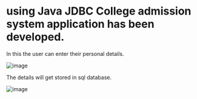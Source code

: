# using Java JDBC College admission system application has been developed.
 In this the user can enter their personal details.

 
 ![image](https://github.com/SANJAYRAJAKUMARR/college-admission-system/assets/112179483/b4820b15-638a-465a-bc36-3c4272ea94d8)

 The details will get stored in sql database.


![image](https://github.com/SANJAYRAJAKUMARR/college-admission-system/assets/112179483/8e6c95fa-cd05-4dc8-a1ec-13fa3da3f2b3)

